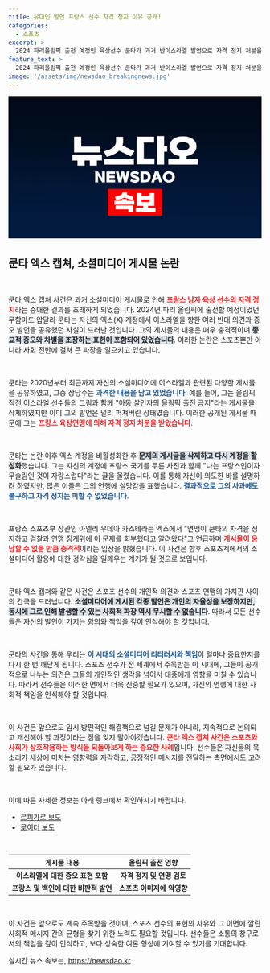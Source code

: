 ```yaml
---
title: 유대인 발언 프랑스 선수 자격 정지 이유 공개!
categories:
  - 스포츠
excerpt: >
  2024 파리올림픽 출전 예정인 육상선수 쿤타가 과거 반이스라엘 발언으로 자격 정지 처분을 받았다. 논란 속에서 그는 나는 프랑스인이자 무슬림이라고 주장했지만, 연맹은 그의 게시글을 심각하게 받아들였다.
feature_text: >
  2024 파리올림픽 출전 예정인 육상선수 쿤타가 과거 반이스라엘 발언으로 자격 정지 처분을 받았다. 논란 속에서 그는 나는 프랑스인이자 무슬림이라고 주장했지만, 연맹은 그의 게시글을 심각하게 받아들였다.
image: '/assets/img/newsdao_breakingnews.jpg'
---
```


<p><img src="/assets/img/newsdao_breakingnews.jpg" alt="koreaapp 속보" /></p>

<h2 data-ke-size="size26">쿤타 엑스 캡쳐, 소셜미디어 게시물 논란</h2>

<p data-ke-size="size16">&nbsp;</p>

<p>쿤타 엑스 캡쳐 사건은 과거 소셜미디어 게시물로 인해 <b><span style="color: #ee2323;">프랑스 남자 육상 선수의 자격 정지</span></b>라는 중대한 결과를 초래하게 되었습니다. 2024년 파리 올림픽에 출전할 예정이었던 무함마드 압달라 쿤타는 자신의 엑스(X) 계정에서 이스라엘을 향한 여러 반대 의견과 증오 발언을 공유했던 사실이 드러난 것입니다. 그의 게시물의 내용은 매우 충격적이며 <b><span style="background-color: #21538527;">종교적 증오와 차별을 조장하는 표현이 포함되어 있었습니다</span></b>. 이러한 논란은 스포츠뿐만 아니라 사회 전반에 걸쳐 큰 파장을 일으키고 있습니다.</p>

<p data-ke-size="size16">&nbsp;</p>

<p>쿤타는 2020년부터 최근까지 자신의 소셜미디어에 이스라엘과 관련된 다양한 게시물을 공유하였고, 그중 상당수는 <b><span style="color: #1a5490;">과격한 내용을 담고 있었습니다</span></b>. 예를 들어, 그는 올림픽 직전 이스라엘 선수들의 그림과 함께 "아동 살인자의 올림픽 출전 금지"라는 게시물을 삭제하였지만 이미 그의 발언은 널리 퍼져버린 상태였습니다. 이러한 공개된 게시물 때문에 그는 <b><span style="color: #ee2323;">프랑스 육상연맹에 의해 자격 정지 처분을 받았습니다</span></b>.</p>

<p data-ke-size="size16">&nbsp;</p>

<p>쿤타는 논란 이후 엑스 계정을 비활성화한 후 <b><span style="background-color: #21538527;">문제의 게시글을 삭제하고 다시 계정을 활성화</span></b>했습니다. 그는 자신의 계정에 프랑스 국기를 두른 사진과 함께 "나는 프랑스인이자 무슬림인 것이 자랑스럽다"라는 글을 올렸습니다. 이를 통해 자신이 의도한 바를 설명하려 하였지만, 많은 이들은 그의 언행에 실망감을 표했습니다. <b><span style="color: #1a5490;">결과적으로 그의 사과에도 불구하고 자격 정지는 피할 수 없었습니다</span></b>.</p>

<p data-ke-size="size16">&nbsp;</p>

<p>프랑스 스포츠부 장관인 아멜리 우데아 카스테라는 엑스에서 "연맹이 쿤타의 자격을 정지하고 검찰과 연맹 징계위에 이 문제를 회부했다고 알려왔다"고 언급하며 <b><span style="color: #ee2323;">게시물이 용납할 수 없을 만큼 충격적</span></b>이라는 입장을 밝혔습니다. 이 사건은 향후 스포츠계에서의 소셜미디어 활용에 대한 경각심을 일깨우는 계기가 될 것으로 보입니다.</p>

<p data-ke-size="size16">&nbsp;</p>

<p>쿤타 엑스 캡쳐와 같은 사건은 스포츠 선수의 개인적 의견과 스포츠 연맹의 가치관 사이의 간극을 드러냅니다. <b><span style="background-color: #21538527;">소셜미디어에 게시된 각종 발언은 개인의 자율성을 보장하지만, 동시에 그로 인해 발생할 수 있는 사회적 파장 역시 무시할 수 없습니다</span></b>. 따라서 모든 선수들은 자신의 발언이 가지는 함의와 책임을 깊이 인식해야 할 것입니다. </p>

<p data-ke-size="size16">&nbsp;</p>

<p>쿤타의 사건을 통해 우리는 <b><span style="color: #1a5490;">이 시대의 소셜미디어 리터러시와 책임</span></b>이 얼마나 중요한지를 다시 한 번 깨닫게 됩니다. 스포츠 선수가 전 세계에서 주목받는 이 시대에, 그들이 공개적으로 나누는 의견은 그들의 개인적인 생각을 넘어서 대중에게 영향을 미칠 수 있습니다. 따라서 선수들은 이러한 면에서 더욱 신중할 필요가 있으며, 자신의 언행에 대한 사회적 책임을 인식해야 할 것입니다.</p>

<p data-ke-size="size16">&nbsp;</p>

<p>이 사건은 앞으로도 임시 방편적인 해결책으로 넘길 문제가 아니라, 지속적으로 논의되고 개선해야 할 과정이라는 점을 잊지 말아야겠습니다. <b><span style="color: #ee2323;">쿤타 엑스 캡쳐 사건은 스포츠와 사회가 상호작용하는 방식을 되돌아보게 하는 중요한 사례</span></b>입니다. 선수들은 자신들의 목소리가 세상에 미치는 영향력을 자각하고, 긍정적인 메시지를 전달하는 측면에서도 고려할 필요가 있습니다. </p>

<p data-ke-size="size16">&nbsp;</p>

<p>이에 따른 자세한 정보는 아래 링크에서 확인하시기 바랍니다. </p>

<ul>
    <li><a href="https://www.lefigaro.fr/sports/2023/10/15/les-propos-haineux-du-coureur-mohammed-abdallah-kunta-loupent-leurs-eaux-vives-20231015">르피가로 보도</a></li>
    <li><a href="https://www.reuters.com/sports/athletics/frances-kunta-suspended-due-backlash-over-hate-speech-on-social-media-20231015">로이터 보도</a></li>
</ul>

<p data-ke-size="size16">&nbsp;</p>

<table style="width: 100%; border-collapse: collapse;">
    <thead>
        <tr>
            <th style="text-align: center;">게시물 내용</th>
            <th style="text-align: center;">올림픽 출전 영향</th>
        </tr>
    </thead>
    <tbody>
        <tr>
            <td style="text-align: center; height: 17px;"><b>이스라엘에 대한 증오 표현 포함</b></td>
            <td style="text-align: center; height: 17px;"><b>자격 정지 및 연맹 검토</b></td>
        </tr>
        <tr>
            <td style="text-align: center; height: 17px;"><b>프랑스 및 백인에 대한 비판적 발언</b></td>
            <td style="text-align: center; height: 17px;"><b>스포츠 이미지에 악영향</b></td>
        </tr>
    </tbody>
</table>

<p data-ke-size="size16">&nbsp;</p>

<p>이 사건은 앞으로도 계속 주목받을 것이며, 스포츠 선수의 표현의 자유와 그 이면에 깔린 사회적 메시지 간의 균형을 찾기 위한 노력도 필요할 것입니다. 선수들은 소통의 창구로서의 책임을 깊이 인식하고, 보다 성숙한 여론 형성에 기여할 수 있기를 기대합니다.</p>
실시간 뉴스 속보는, <a href="https://newsdao.kr" rel="dofollow">https://newsdao.kr</a>



